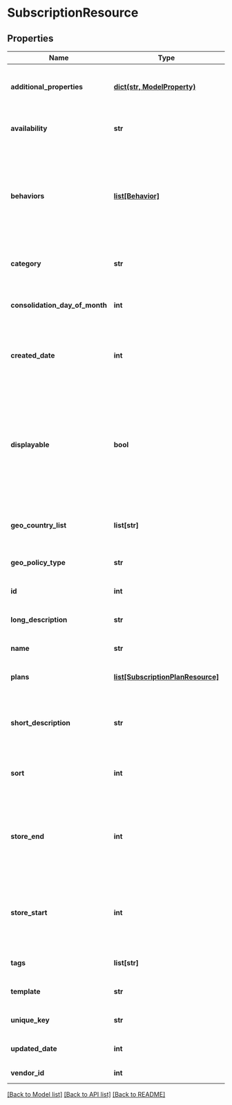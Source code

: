 # SubscriptionResource

## Properties
Name | Type | Description | Notes
------------ | ------------- | ------------- | -------------
**additional_properties** | [**dict(str, ModelProperty)**](ModelProperty.md) | The additional properties for the subscription | [optional] 
**availability** | **str** | Who can purchase this subscription | [optional] 
**behaviors** | [**list[Behavior]**](Behavior.md) | The behaviors linked to the item, describing various options and interactions. May not be included in item lists | [optional] 
**category** | **str** | The category of the subscription | [optional] 
**consolidation_day_of_month** | **int** | The day of the month 1..31 this subscription will renew | [optional] 
**created_date** | **int** | The date the item was created, unix timestamp in seconds | [optional] 
**displayable** | **bool** | Whether or not the item is currently visible to users. Does not block purchase; Use store_start or store_end to block purchase.  Default &#x3D; true | [optional] 
**geo_country_list** | **list[str]** | The geo country list for the subscription | [optional] 
**geo_policy_type** | **str** | The geo policy type for the subscription | [optional] 
**id** | **int** | The id of the item | [optional] 
**long_description** | **str** | A long description of the subscription | [optional] 
**name** | **str** | The name of the item | 
**plans** | [**list[SubscriptionPlanResource]**](SubscriptionPlanResource.md) | The billing options for this subscription | [optional] 
**short_description** | **str** | A short description of the subscription.  Max 255 characters | [optional] 
**sort** | **int** | A number to use in sorting items.  Default 500 | [optional] 
**store_end** | **int** | Used to schedule removal from store.  Null means the subscription will never be removed | [optional] 
**store_start** | **int** | Used to schedule appearance in store.  Null means the subscription will appear now | [optional] 
**tags** | **list[str]** | The tags for the subscription | [optional] 
**template** | **str** | The template being used | [optional] 
**unique_key** | **str** | The unique key of the subscription | [optional] 
**updated_date** | **int** | The date the item was last updated | [optional] 
**vendor_id** | **int** | The id of the vendor | 

[[Back to Model list]](../README.md#documentation-for-models) [[Back to API list]](../README.md#documentation-for-api-endpoints) [[Back to README]](../README.md)


